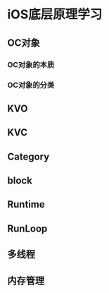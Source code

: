 #  iOS底层原理学习

## OC对象
### OC对象的本质
### OC对象的分类

## KVO

## KVC

## Category

## block

## Runtime

## RunLoop

## 多线程

## 内存管理

